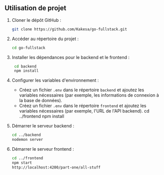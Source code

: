 ## Utilisation de projet
1. Cloner le dépôt GitHub :
   ```bash
   git clone https://github.com/Kakesa/go-fullstack.git
   ```
2. Accéder au répertoire du projet :
   ```bash
   cd go-fullstack
   ```
3. Installer les dépendances pour le backend et le frontend :
   ```bash
    cd backend
    npm install

4. Configurer les variables d'environnement :
    - Créez un fichier `.env` dans le répertoire `backend` et ajoutez les variables nécessaires (par exemple, les informations de connexion à la base de données).
    - Créez un fichier `.env` dans le répertoire `frontend` et ajoutez les variables nécessaires (par exemple, l'URL de l'API backend).
    cd ../frontend
    npm install

5. Démarrer le serveur backend :
    ```bash
    cd ../backend
    nodemon server
    ```
6. Démarrer le serveur frontend :
    ```bash
    cd ../frontend
    npm start
    http://localhost:4200/part-one/all-stuff
    ```
    ```
